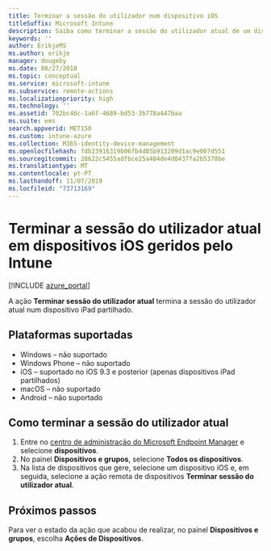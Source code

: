 ```yaml
---
title: Terminar a sessão do utilizador num dispositivo iOS
titleSuffix: Microsoft Intune
description: Saiba como terminar a sessão do utilizador atual de um dispositivo iOS com o Intune.
keywords: ''
author: ErikjeMS
ms.author: erikje
manager: dougeby
ms.date: 08/27/2018
ms.topic: conceptual
ms.service: microsoft-intune
ms.subservice: remote-actions
ms.localizationpriority: high
ms.technology: ''
ms.assetid: 702bc46c-1a6f-4689-bd53-3b778a447baa
ms.suite: ems
search.appverid: MET150
ms.custom: intune-azure
ms.collection: M365-identity-device-management
ms.openlocfilehash: fdb23916319b06fb4d85b913209d1ac9e007d551
ms.sourcegitcommit: 28622c5455adfbce25a404de4d0437fa2b5370be
ms.translationtype: MT
ms.contentlocale: pt-PT
ms.lasthandoff: 11/07/2019
ms.locfileid: "73713169"
---
```

# <a name="logout-the-current-user-on-intune-managed-ios-devices"></a>Terminar a sessão do utilizador atual em dispositivos iOS geridos pelo Intune


[!INCLUDE [azure_portal](../includes/azure_portal.md)]

A ação **Terminar sessão do utilizador atual** termina a sessão do utilizador atual num dispositivo iPad partilhado. 

## <a name="supported-platforms"></a>Plataformas suportadas

- Windows – não suportado
- Windows Phone – não suportado
- iOS – suportado no iOS 9.3 e posterior (apenas dispositivos iPad partilhados)
- macOS – não suportado
- Android – não suportado

## <a name="how-to-log-out-the-current-user"></a>Como terminar a sessão do utilizador atual

1. Entre no [centro de administração do Microsoft Endpoint Manager](https://go.microsoft.com/fwlink/?linkid=2109431) e selecione **dispositivos**.
4. No painel **Dispositivos e grupos**, selecione **Todos os dispositivos**.
5. Na lista de dispositivos que gere, selecione um dispositivo iOS e, em seguida, selecione a ação remota de dispositivos **Terminar sessão do utilizador atual**.

## <a name="next-steps"></a>Próximos passos

Para ver o estado da ação que acabou de realizar, no painel **Dispositivos e grupos**, escolha **Ações de Dispositivos**.

